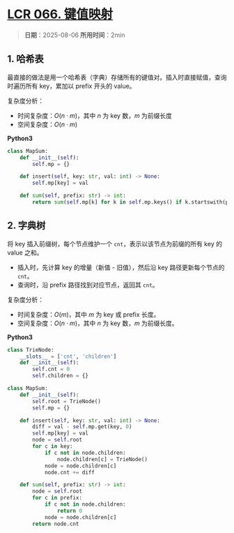 # [LCR 066. 键值映射](https://leetcode.cn/problems/z1R5dt/description/)

> **日期**：2025-08-06
> **所用时间**：2min

## 1. 哈希表

最直接的做法是用一个哈希表（字典）存储所有的键值对。插入时直接赋值，查询时遍历所有 key，累加以 prefix 开头的 value。

复杂度分析：

- 时间复杂度：$O(n \cdot m)$，其中 $n$ 为 key 数，$m$ 为前缀长度
- 空间复杂度：$O(n \cdot m)$

**Python3**

```python
class MapSum:
    def __init__(self):
        self.mp = {}

    def insert(self, key: str, val: int) -> None:
        self.mp[key] = val

    def sum(self, prefix: str) -> int:
        return sum(self.mp[k] for k in self.mp.keys() if k.startswith(prefix))
```

## 2. 字典树

将 key 插入前缀树，每个节点维护一个 `cnt`，表示以该节点为前缀的所有 key 的 value 之和。

- 插入时，先计算 key 的增量（新值 - 旧值），然后沿 key 路径更新每个节点的 `cnt`。
- 查询时，沿 prefix 路径找到对应节点，返回其 `cnt`。

复杂度分析：

- 时间复杂度：$O(m)$，其中 $m$ 为 key 或 prefix 长度。
- 空间复杂度：$O(n \cdot m)$，其中 $n$ 为 key 数，$m$ 为前缀长度。

**Python3**

```python
class TrieNode:
    __slots__ = ['cnt', 'children']
    def __init__(self):
        self.cnt = 0
        self.children = {}

class MapSum:
    def __init__(self):
        self.root = TrieNode()
        self.mp = {}

    def insert(self, key: str, val: int) -> None:
        diff = val - self.mp.get(key, 0)
        self.mp[key] = val
        node = self.root
        for c in key:
            if c not in node.children:
                node.children[c] = TrieNode()
            node = node.children[c]
            node.cnt += diff

    def sum(self, prefix: str) -> int:
        node = self.root
        for c in prefix:
            if c not in node.children:
                return 0
            node = node.children[c]
        return node.cnt
```